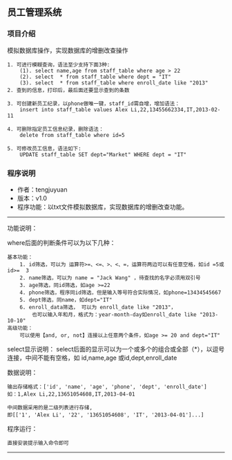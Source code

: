 ## 员工管理系统
### 项目介绍
模拟数据库操作，实现数据库的增删改查操作
```
1. 可进行模糊查询，语法至少支持下面3种:
    (1). select name,age from staff_table where age > 22
    (2). select  * from staff_table where dept = "IT"
    (3). select  * from staff_table where enroll_date like "2013"
2. 查到的信息，打印后，最后面还要显示查到的条数

3. 可创建新员工纪录，以phone做唯一键，staff_id需自增，增加语法：
    insert into staff_table values Alex Li,22,13455662334,IT,2013-02-11

4. 可删除指定员工信息纪录，删除语法：
    delete from staff_table where id=5

5. 可修改员工信息，语法如下:
    UPDATE staff_table SET dept="Market" WHERE dept = "IT"
```

### 程序说明
- 作者：tengjuyuan
- 版本：v1.0
- 程序功能：以txt文件模拟数据库，实现数据库的增删改查功能。

---
功能说明：

where后面的判断条件可以为以下几种：

    基本功能：
        1. id筛选，可以为 运算符>=、<=、>、<、=，运算符两边可以有任意空格，如id =5或 id>=  3
        2. name筛选，可以为 name = "Jack Wang" ，待查找的名字必须用双引号
        3. age筛选，同id筛选，如age >=22
        4. phone筛选，程序同id筛选，但是输入等号符合实际情况，如phone=13434545667
        5. dept筛选，同name，如dept="IT"
        6. enroll_data筛选， 可以为 enroll_date like "2013"， 
            也可以输入年和月，格式为：year-month-day如enroll_date like "2013-10-10"
    高级功能：
        可以使用【and, or, not】连接以上任意两个条件，如age >= 20 and dept="IT"

select显示说明：
    select后面的显示可以为一个或多个的组合或全部（*），以逗号连接，中间不能有空格，如 id,name,age 或id,dept,enroll_date

数据说明：

    输出存储格式：['id', 'name', 'age', 'phone', 'dept', 'enroll_date']
    如：1,Alex Li,22,13651054608,IT,2013-04-01

    中间数据采用的是二级列表进行存储,
    即[['1', 'Alex Li', '22', '13651054608', 'IT', '2013-04-01']...]

程序运行：
    
    直接安装提示输入命令即可
---







